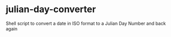 # julian-day-converter
Shell script to convert a date in ISO format to a Julian Day Number and back again
